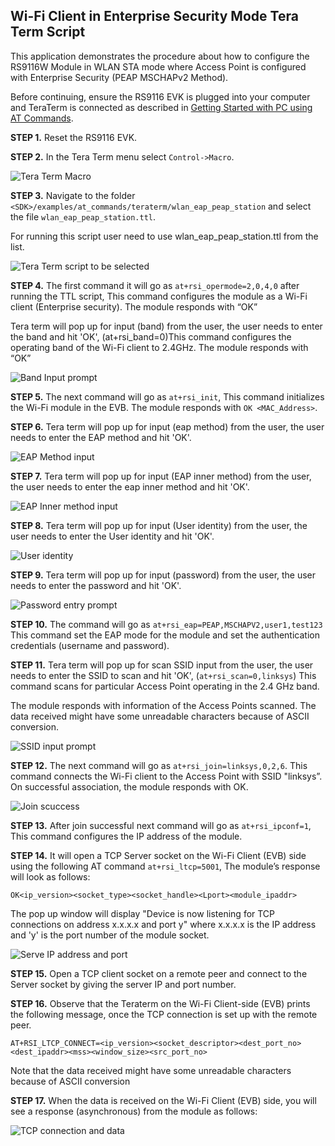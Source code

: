## Wi-Fi Client in Enterprise Security Mode Tera Term Script
This application demonstrates the procedure about how to configure the RS9116W Module in WLAN STA mode where Access Point is configured with Enterprise Security (PEAP MSCHAPv2 Method).

Before continuing, ensure the RS9116 EVK is plugged into your computer and TeraTerm is connected as described in [Getting Started with PC using AT Commands](http://docs.silabs.com/rs9116-wiseconnect/2.4/wifibt-wc-getting-started-with-pc/). 

**STEP 1.** Reset the RS9116 EVK.

**STEP 2.** In the Tera Term menu select `Control->Macro`.

![Tera Term Macro](./resources/tera-term-macro.png)
	
**STEP 3.** Navigate to the folder `<SDK>/examples/at_commands/teraterm/wlan_eap_peap_station` and select the file `wlan_eap_peap_station.ttl`.

For running this script user need to use wlan_eap_peap_station.ttl from the list.

![Tera Term script to be selected](./resources/tera-term-scripts-eap-station.png)


**STEP 4.** The first command it will go as `at+rsi_opermode=2,0,4,0` after running the TTL script, This command configures the module as a Wi-Fi client (Enterprise security). The module responds with “OK”

Tera term will pop up for input (band) from the user, the user needs to enter the band and hit 'OK', (at+rsi_band=0)This command configures the operating band of the Wi-Fi client to 2.4GHz. The module responds with “OK”

![Band Input prompt](./resources/band.png)


**STEP 5.** The next command will go as `at+rsi_init`, This command initializes the Wi-Fi module in the EVB. The module responds with `OK <MAC_Address>`.


**STEP 6.** Tera term will pop up for input (eap method) from the user, the user needs to enter the EAP method and hit 'OK'.

![EAP Method input](./resources/eap-method.png)


**STEP 7.**  Tera term will pop up for input (EAP inner method) from the user, the user needs to enter the eap inner method and hit 'OK'.

![EAP Inner method input](./resources/eap-inner-method.png)


**STEP 8.** Tera term will pop up for input (User identity) from the user, the user needs to enter the User identity and hit 'OK'.

![User identity](./resources/user-identity.png)


**STEP 9.** Tera term will pop up for input (password) from the user, the user needs to enter the password and hit 'OK'.

![Password entry prompt](./resources/enter-password.png)


**STEP 10.** The command will go as `at+rsi_eap=PEAP,MSCHAPV2,user1,test123` This command set the EAP mode for the module and set the authentication credentials (username and password).


**STEP 11.** Tera term will pop up for scan SSID input from the user, the user needs to enter the SSID to scan and hit 'OK', (`at+rsi_scan=0,linksys`) This command scans for particular Access Point operating in the 2.4 GHz band.

The module responds with information of the Access Points scanned. The data received might have some unreadable characters because of ASCII conversion.

![SSID input prompt](./resources/enter-ssid.png)


**STEP 12.** The next command will go as `at+rsi_join=linksys,0,2,6`. This command connects the Wi-Fi client to the Access Point with SSID "linksys”. On successful association, the module responds with OK.

![Join scuccess](./resources/join-successful.png)


**STEP 13.** After join successful next command will go as `at+rsi_ipconf=1`, This command configures the IP address of the module.


**STEP 14.** It will open a TCP Server socket on the Wi-Fi Client (EVB) side using the following AT command `at+rsi_ltcp=5001`, The module’s response will look as follows:

`OK<ip_version><socket_type><socket_handle><Lport><module_ipaddr>`

The pop up window will display "Device is now listening for TCP connections on address x.x.x.x and port y" where x.x.x.x is the IP address and 'y' is the port number of the module socket.

![Serve IP address and port](./resources/tcp-connection.png)


**STEP 15.** Open a TCP client socket on a remote peer and connect to the Server socket by giving the server IP and port number.


**STEP 16.** Observe that the Teraterm on the Wi-Fi Client-side (EVB) prints the following message, once the TCP connection is set up with the remote peer.

`AT+RSI_LTCP_CONNECT=<ip_version><socket_descriptor><dest_port_no><dest_ipaddr><mss><window_size><src_port_no>`

Note that the data received might have some unreadable characters because of ASCII conversion


**STEP 17.** When the data is received on the Wi-Fi Client (EVB) side, you will see a response (asynchronous) from the module as follows:

![TCP connection and data](./resources/data-received-on-wifi-client.png)









  


